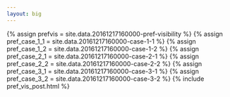 ```yaml
---
layout: big
---
```

{% assign prefvis = site.data.20161217160000-pref-visibility %}
{% assign pref_case_1_1 = site.data.20161217160000-case-1-1 %}
{% assign pref_case_1_2 = site.data.20161217160000-case-1-2 %}
{% assign pref_case_2_1 = site.data.20161217160000-case-2-1 %}
{% assign pref_case_2_2 = site.data.20161217160000-case-2-2 %}
{% assign pref_case_3_1 = site.data.20161217160000-case-3-1 %}
{% assign pref_case_3_2 = site.data.20161217160000-case-3-2 %}
{% include pref_vis_post.html %}
